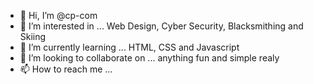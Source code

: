 - 👋 Hi, I’m @cp-com
- 👀 I’m interested in ... Web Design, Cyber Security, Blacksmithing and Skiing
- 🌱 I’m currently learning ... HTML, CSS and Javascript
- 💞️ I’m looking to collaborate on ... anything fun and simple realy
- 📫 How to reach me ...

<!---
cp-com/cp-com is a ✨ special ✨ repository because its `README.md` (this file) appears on your GitHub profile.
You can click the Preview link to take a look at your changes.
--->
